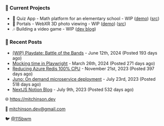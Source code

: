 ### 📌 Current Projects
- 📝 Quiz App - Math platform for an elementary school - WIP ([demo](https://quiz-staging.mitchinson.dev/)) ([src](https://github.com/bmitchinson/budget-entry))
- 📸 Portals - WebXR 3D photo viewing - WIP ([demo](https://portals.mitchinson.dev/)) ([src](https://github.com/bmitchinson/vr-jpg-viewer-webxr))
- 🎶 Building a video game - WIP ([dev blog](https://blog.mitchinson.dev/playdate-dev-one))

### 📝 Recent Posts

- [(WIP) Playdate: Battle of the Bands](https://blog.mitchinson.dev/playdate-dev-one) - June 12th, 2024 (Posted 193 days ago)
- [Mocking time in Playwright](https://blog.mitchinson.dev/playwright-mock-time) - March 26th, 2024 (Posted 271 days ago)
- [Reducing Azure Redis 100% CPU](https://blog.mitchinson.dev/redis-cpu) - November 21st, 2023 (Posted 397 days ago)
- [Juno: On demand microservice deployment](https://blog.mitchinson.dev/juno) - July 23rd, 2023 (Posted 518 days ago)
- [NextJS Notion Blog](https://blog.mitchinson.dev/blog-2023) - July 9th, 2023 (Posted 532 days ago)

🌐 https://mitchinson.dev

💌 mitchinson.dev@gmail.com

🐦 [@115bwm](https://twitter.com/115bwm)
